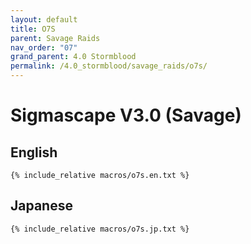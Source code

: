 ```yaml
---
layout: default
title: O7S
parent: Savage Raids
nav_order: "07"
grand_parent: 4.0 Stormblood
permalink: /4.0_stormblood/savage_raids/o7s/
---
```


# Sigmascape V3.0 (Savage)

## English
```
{% include_relative macros/o7s.en.txt %}
```

## Japanese
```
{% include_relative macros/o7s.jp.txt %}
```
